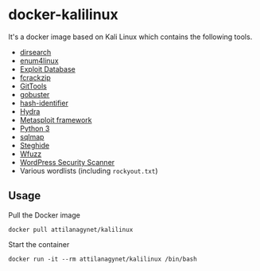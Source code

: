 # docker-kalilinux

It's a docker image based on Kali Linux which contains the following tools.

* [dirsearch](https://github.com/maurosoria/dirsearch)
* [enum4linux](http://labs.portcullis.co.uk/application/enum4linux/)
* [Exploit Database](https://www.exploit-db.com/)
* [fcrackzip](https://github.com/hyc/fcrackzip)
* [GitTools](https://github.com/internetwache/GitTools)
* [gobuster](https://github.com/OJ/gobuster)
* [hash-identifier](https://tools.kali.org/password-attacks/hash-identifier)
* [Hydra](https://tools.kali.org/password-attacks/hydra)
* [Metasploit framework](https://www.metasploit.com/)
* [Python 3](https://www.python.org/)
* [sqlmap](http://sqlmap.org/)
* [Steghide](http://steghide.sourceforge.net/)
* [Wfuzz](https://github.com/xmendez/wfuzz)
* [WordPress Security Scanner](https://wpscan.com/wordpress-security-scanner)
* Various wordlists (including `rockyout.txt`)

## Usage

Pull the Docker image

```
docker pull attilanagynet/kalilinux
```

Start the container

```
docker run -it --rm attilanagynet/kalilinux /bin/bash
```
